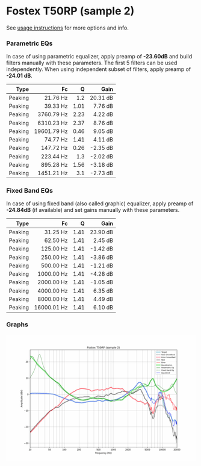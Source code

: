 # Fostex T50RP (sample 2)
See [usage instructions](https://github.com/jaakkopasanen/AutoEq#usage) for more options and info.

### Parametric EQs
In case of using parametric equalizer, apply preamp of **-23.60dB** and build filters manually
with these parameters. The first 5 filters can be used independently.
When using independent subset of filters, apply preamp of **-24.01 dB**.

| Type    | Fc          |    Q | Gain     |
|--------:|------------:|-----:|---------:|
| Peaking | 21.76 Hz    | 1.2  | 20.31 dB |
| Peaking | 39.33 Hz    | 1.01 | 7.76 dB  |
| Peaking | 3760.79 Hz  | 2.23 | 4.22 dB  |
| Peaking | 6310.23 Hz  | 2.37 | 8.76 dB  |
| Peaking | 19601.79 Hz | 0.46 | 9.05 dB  |
| Peaking | 74.77 Hz    | 1.41 | 4.11 dB  |
| Peaking | 147.72 Hz   | 0.26 | -2.35 dB |
| Peaking | 223.44 Hz   | 1.3  | -2.02 dB |
| Peaking | 895.28 Hz   | 1.56 | -3.18 dB |
| Peaking | 1451.21 Hz  | 3.1  | -2.73 dB |

### Fixed Band EQs
In case of using fixed band (also called graphic) equalizer, apply preamp of **-24.84dB**
(if available) and set gains manually with these parameters.

| Type    | Fc          |    Q | Gain     |
|--------:|------------:|-----:|---------:|
| Peaking | 31.25 Hz    | 1.41 | 23.90 dB |
| Peaking | 62.50 Hz    | 1.41 | 2.45 dB  |
| Peaking | 125.00 Hz   | 1.41 | -1.42 dB |
| Peaking | 250.00 Hz   | 1.41 | -3.86 dB |
| Peaking | 500.00 Hz   | 1.41 | -1.21 dB |
| Peaking | 1000.00 Hz  | 1.41 | -4.28 dB |
| Peaking | 2000.00 Hz  | 1.41 | -1.05 dB |
| Peaking | 4000.00 Hz  | 1.41 | 6.35 dB  |
| Peaking | 8000.00 Hz  | 1.41 | 4.49 dB  |
| Peaking | 16000.01 Hz | 1.41 | 6.10 dB  |

### Graphs
![](./Fostex%20T50RP%20(sample%202).png)
